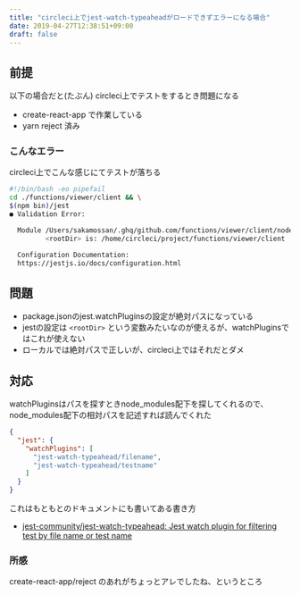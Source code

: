 ```yaml
---
title: "circleci上でjest-watch-typeaheadがロードできずエラーになる場合"
date: 2019-04-27T12:38:51+09:00
draft: false
---
```


## 前提

以下の場合だと(たぶん) circleci上でテストをするとき問題になる

- create-react-app で作業している
- yarn reject 済み

### こんなエラー

circleci上でこんな感じにてテストが落ちる

```bash
#!/bin/bash -eo pipefail
cd ./functions/viewer/client && \
$(npm bin)/jest
● Validation Error:

  Module /Users/sakamossan/.ghq/github.com/functions/viewer/client/node_modules/jest-watch-typeahead/filename.js in the watchPlugins option was not found.
         <rootDir> is: /home/circleci/project/functions/viewer/client

  Configuration Documentation:
  https://jestjs.io/docs/configuration.html
```


## 問題

- package.jsonのjest.watchPluginsの設定が絶対パスになっている
- jestの設定は `<rootDir>` という変数みたいなのが使えるが、watchPluginsではこれが使えない
- ローカルでは絶対パスで正しいが、circleci上ではそれだとダメ


## 対応

watchPluginsはパスを探すときnode_modules配下を探してくれるので、
node_modules配下の相対パスを記述すれば読んでくれた

```json
{
  "jest": {
    "watchPlugins": [
      "jest-watch-typeahead/filename",
      "jest-watch-typeahead/testname"
    ]
  }
}
```

これはもともとのドキュメントにも書いてある書き方

- [jest-community/jest-watch-typeahead: Jest watch plugin for filtering test by file name or test name](https://github.com/jest-community/jest-watch-typeahead#add-it-to-your-jest-config)


### 所感

create-react-app/reject のあれがちょっとアレでしたね、というところ
